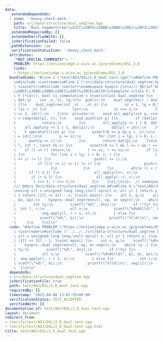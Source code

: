 ```yaml
---
data:
  _extendedDependsOn:
  - icon: ':heavy_check_mark:'
    path: src/data-structure/dual_segtree.hpp
    title: "Dual Segmenttree(\u53CC\u5BFE\u30BB\u30B0\u30E1\u30F3\u30C8\u6728)"
  _extendedRequiredBy: []
  _extendedVerifiedWith: []
  _isVerificationFailed: false
  _pathExtension: cpp
  _verificationStatusIcon: ':heavy_check_mark:'
  attributes:
    '*NOT_SPECIAL_COMMENTS*': ''
    PROBLEM: https://onlinejudge.u-aizu.ac.jp/problems/DSL_2_D
    links:
    - https://onlinejudge.u-aizu.ac.jp/problems/DSL_2_D
  bundledCode: "#line 1 \"test/AOJ/DSL/2_D_dual.test.cpp\"\n#define PROBLEM \"https://onlinejudge.u-aizu.ac.jp/problems/DSL_2_D\"\
    \n#include <iostream>\n#line 2 \"src/data-structure/dual_segtree.hpp\"\n#include\
    \ <cassert>\n#include <vector>\nnamespace kyopro {\n\n/// @brief Dual Segmenttree(\u53CC\
    \u5BFE\u30BB\u30B0\u30E1\u30F3\u30C8\u6728)\ntemplate <class F, F (*comp)(F, F),\
    \ F (*id)(), bool is_commutative = true>\nclass dual_segtree {\n    std::vector<F>\
    \ dat;\n    int _n, sz, lg;\n\n  public:\n    dual_segtree() : dual_segtree(0)\
    \ {}\n    dual_segtree(int _n) : _n(_n) {\n        sz = 1, lg = 0;\n        while\
    \ (sz < _n) {\n            lg++;\n            sz <<= 1;\n        }\n        dat.assign(sz\
    \ << 1, id());\n    }\n\n  private:\n    void all_apply(int p, const F& v) { dat[p]\
    \ = comp(dat[p], v); }\n    void push(int p) {\n        if (dat[p] == id()) {\n\
    \            return;\n        }\n        all_apply(p << 1 | 0, dat[p]);\n    \
    \    all_apply(p << 1 | 1, dat[p]);\n        dat[p] = id();\n    }\n\n  public:\n\
    \    F operator[](int p) {\n        assert(0 <= p && p < _n);\n\n        F res\
    \ = id();\n\n        p += sz;\n        for (int i = lg; i > 0; i--) {\n      \
    \      push(p >> i);\n        }\n        return dat[p];\n    }\n\n    void apply(int\
    \ l, int r, const F& v) {\n        assert(0 <= l && l <= r && r <= _n);\n    \
    \    if (l == r) return;\n        l += sz, r += sz;\n        if (is_commutative)\
    \ {\n            for (int i = lg; i > 0; i--) {\n                if (((l >> i)\
    \ << i) != l) {\n                    push(l >> i);\n                }\n      \
    \          if (((r >> i) << i) != r) {\n                    push((r - 1) >> i);\n\
    \                }\n            }\n        }\n        while (l < r) {\n      \
    \      if (l & 1) {\n                all_apply(l++, v);\n            }\n     \
    \       if (r & 1) {\n                all_apply(--r, v);\n            }\n    \
    \        l >>= 1, r >>= 1;\n        }\n    }\n};\n\n};  // namespace kyopro\n\n\
    /// @docs docs/data-structure/dual_segtree.md\n#line 4 \"test/AOJ/DSL/2_D_dual.test.cpp\"\
    \nusing ull = unsigned long long;\null op(ull x, ull y) { return y; }\null e()\
    \ { return (1ll << 31) - 1; }\nint main() {\n    int n, q;\n    scanf(\"%d%d\"\
    , &n, &q);\n    kyopro::dual_segtree<ull, op, e> seg(n);\n    while (q--) {\n\
    \        int ty;\n        scanf(\"%d\", &ty);\n        if (!ty) {\n          \
    \  int l, r;\n            ull x;\n            scanf(\"%d%d%lld\", &l, &r, &x);\n\
    \            seg.apply(l, r + 1, x);\n        } else {\n            int i;\n \
    \           scanf(\"%d\", &i);\n            printf(\"%lld\\n\", seg[i]);\n   \
    \     }\n    }\n}\n"
  code: "#define PROBLEM \"https://onlinejudge.u-aizu.ac.jp/problems/DSL_2_D\"\n#include\
    \ <iostream>\n#include \"../../../src/data-structure/dual_segtree.hpp\"\nusing\
    \ ull = unsigned long long;\null op(ull x, ull y) { return y; }\null e() { return\
    \ (1ll << 31) - 1; }\nint main() {\n    int n, q;\n    scanf(\"%d%d\", &n, &q);\n\
    \    kyopro::dual_segtree<ull, op, e> seg(n);\n    while (q--) {\n        int\
    \ ty;\n        scanf(\"%d\", &ty);\n        if (!ty) {\n            int l, r;\n\
    \            ull x;\n            scanf(\"%d%d%lld\", &l, &r, &x);\n          \
    \  seg.apply(l, r + 1, x);\n        } else {\n            int i;\n           \
    \ scanf(\"%d\", &i);\n            printf(\"%lld\\n\", seg[i]);\n        }\n  \
    \  }\n}\n"
  dependsOn:
  - src/data-structure/dual_segtree.hpp
  isVerificationFile: true
  path: test/AOJ/DSL/2_D_dual.test.cpp
  requiredBy: []
  timestamp: '2023-04-08 13:07:55+09:00'
  verificationStatus: TEST_ACCEPTED
  verifiedWith: []
documentation_of: test/AOJ/DSL/2_D_dual.test.cpp
layout: document
redirect_from:
- /verify/test/AOJ/DSL/2_D_dual.test.cpp
- /verify/test/AOJ/DSL/2_D_dual.test.cpp.html
title: test/AOJ/DSL/2_D_dual.test.cpp
---
```

